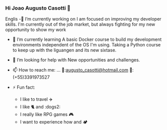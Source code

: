 ### Hi Joao Augusto Casotti   👋

<!--
**casottiAugusto/casottiAugusto** is a ✨ _special_ ✨ repository because its `README.md` (this file) appears on your GitHub profile.

Here are some ideas to get you started:
-->
Englis
-🔭 I’m currently working on 
    I am focused on improving my developer skills.
    I'm currently out of the job market, but always fighting for my new opportunity to show my work
- 🌱 I’m currently learning 
    A basic Docker course to build my development environments independent of the OS I'm using.
    Taking a Python course to keep up with the liguangen and its new sixtase.
- 🤔 I’m looking for help with 
    New opportunities and challenges.
    
- 📫 How to reach me: ...
    📧:augusto_casotti@hotmail.com
    📱:(+55)3391973527
- ⚡ Fun fact: 
    -   I like to travel :airplane:
    -   I like :cat2:  and :dogs2:
    -   I really like RPG games :video_game:
    -   I want to experience how and :camping: